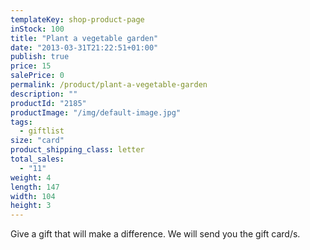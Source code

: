 ```yaml
---
templateKey: shop-product-page
inStock: 100
title: "Plant a vegetable garden"
date: "2013-03-31T21:22:51+01:00"
publish: true
price: 15
salePrice: 0
permalink: /product/plant-a-vegetable-garden
description: ""
productId: "2185"
productImage: "/img/default-image.jpg"
tags:
  - giftlist
size: "card"
product_shipping_class: letter
total_sales:
  - "11"
weight: 4
length: 147
width: 104
height: 3
---
```


Give a gift that will make a difference. We will send you the gift card/s.
